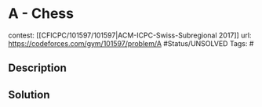 # A - Chess

contest: [[CFICPC/101597/101597|ACM-ICPC-Swiss-Subregional 2017]]
url: https://codeforces.com/gym/101597/problem/A
#Status/UNSOLVED
Tags: #

## Description

## Solution

